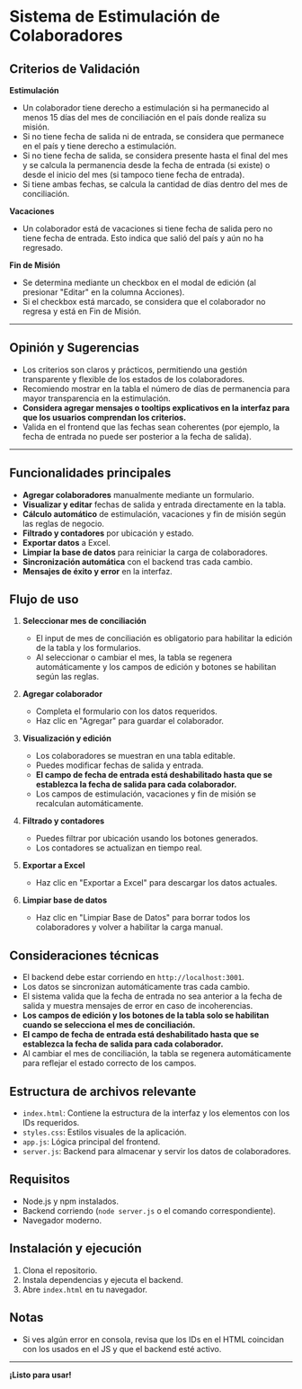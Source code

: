# Sistema de Estimulación de Colaboradores

## Criterios de Validación

**Estimulación**
- Un colaborador tiene derecho a estimulación si ha permanecido al menos 15 días del mes de conciliación en el país donde realiza su misión.
- Si no tiene fecha de salida ni de entrada, se considera que permanece en el país y tiene derecho a estimulación.
- Si no tiene fecha de salida, se considera presente hasta el final del mes y se calcula la permanencia desde la fecha de entrada (si existe) o desde el inicio del mes (si tampoco tiene fecha de entrada).
- Si tiene ambas fechas, se calcula la cantidad de días dentro del mes de conciliación.

**Vacaciones**
- Un colaborador está de vacaciones si tiene fecha de salida pero no tiene fecha de entrada. Esto indica que salió del país y aún no ha regresado.

**Fin de Misión**
- Se determina mediante un checkbox en el modal de edición (al presionar "Editar" en la columna Acciones).
- Si el checkbox está marcado, se considera que el colaborador no regresa y está en Fin de Misión.

---

## Opinión y Sugerencias

- Los criterios son claros y prácticos, permitiendo una gestión transparente y flexible de los estados de los colaboradores.
- Recomiendo mostrar en la tabla el número de días de permanencia para mayor transparencia en la estimulación.
- **Considera agregar mensajes o tooltips explicativos en la interfaz para que los usuarios comprendan los criterios.**
- Valida en el frontend que las fechas sean coherentes (por ejemplo, la fecha de entrada no puede ser posterior a la fecha de salida).

---

## Funcionalidades principales

- **Agregar colaboradores** manualmente mediante un formulario.
- **Visualizar y editar** fechas de salida y entrada directamente en la tabla.
- **Cálculo automático** de estimulación, vacaciones y fin de misión según las reglas de negocio.
- **Filtrado y contadores** por ubicación y estado.
- **Exportar datos** a Excel.
- **Limpiar la base de datos** para reiniciar la carga de colaboradores.
- **Sincronización automática** con el backend tras cada cambio.
- **Mensajes de éxito y error** en la interfaz.

## Flujo de uso

1. **Seleccionar mes de conciliación**
   - El input de mes de conciliación es obligatorio para habilitar la edición de la tabla y los formularios.
   - Al seleccionar o cambiar el mes, la tabla se regenera automáticamente y los campos de edición y botones se habilitan según las reglas.

2. **Agregar colaborador**
   - Completa el formulario con los datos requeridos.
   - Haz clic en "Agregar" para guardar el colaborador.

3. **Visualización y edición**
   - Los colaboradores se muestran en una tabla editable.
   - Puedes modificar fechas de salida y entrada.
   - **El campo de fecha de entrada está deshabilitado hasta que se establezca la fecha de salida para cada colaborador.**
   - Los campos de estimulación, vacaciones y fin de misión se recalculan automáticamente.

4. **Filtrado y contadores**
   - Puedes filtrar por ubicación usando los botones generados.
   - Los contadores se actualizan en tiempo real.

5. **Exportar a Excel**
   - Haz clic en "Exportar a Excel" para descargar los datos actuales.

6. **Limpiar base de datos**
   - Haz clic en "Limpiar Base de Datos" para borrar todos los colaboradores y volver a habilitar la carga manual.

## Consideraciones técnicas

- El backend debe estar corriendo en `http://localhost:3001`.
- Los datos se sincronizan automáticamente tras cada cambio.
- El sistema valida que la fecha de entrada no sea anterior a la fecha de salida y muestra mensajes de error en caso de incoherencias.
- **Los campos de edición y los botones de la tabla solo se habilitan cuando se selecciona el mes de conciliación.**
- **El campo de fecha de entrada está deshabilitado hasta que se establezca la fecha de salida para cada colaborador.**
- Al cambiar el mes de conciliación, la tabla se regenera automáticamente para reflejar el estado correcto de los campos.

## Estructura de archivos relevante

- `index.html`: Contiene la estructura de la interfaz y los elementos con los IDs requeridos.
- `styles.css`: Estilos visuales de la aplicación.
- `app.js`: Lógica principal del frontend.
- `server.js`: Backend para almacenar y servir los datos de colaboradores.

## Requisitos

- Node.js y npm instalados.
- Backend corriendo (`node server.js` o el comando correspondiente).
- Navegador moderno.

## Instalación y ejecución

1. Clona el repositorio.
2. Instala dependencias y ejecuta el backend.
3. Abre `index.html` en tu navegador.

## Notas

- Si ves algún error en consola, revisa que los IDs en el HTML coincidan con los usados en el JS y que el backend esté activo.

---

**¡Listo para usar!**
